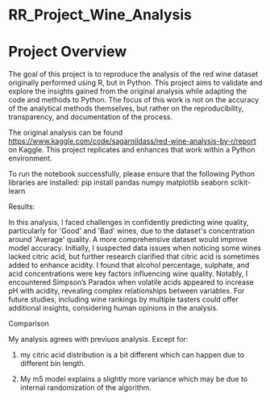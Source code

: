 # RR_Project_Wine_Analysis

# Project Overview

The goal of this project is to reproduce the analysis of the red wine dataset originally performed using R, but in Python. This project aims to validate and explore the insights gained from the original analysis while adapting the code and methods to Python. The focus of this work is not on the accuracy of the analytical methods themselves, but rather on the reproducibility, transparency, and documentation of the process.

The original analysis can be found https://www.kaggle.com/code/sagarnildass/red-wine-analysis-by-r/report on Kaggle. This project replicates and enhances that work within a Python environment.

To run the notebook successfully, please ensure that the following Python libraries are installed:
pip install pandas numpy matplotlib seaborn scikit-learn


Results:

In this analysis, I faced challenges in confidently predicting wine quality, particularly for 'Good' and 'Bad' wines, due to the dataset's concentration around 'Average' quality. A more comprehensive dataset would improve model accuracy. Initially, I suspected data issues when noticing some wines lacked citric acid, but further research clarified that citric acid is sometimes added to enhance acidity. I found that alcohol percentage, sulphate, and acid concentrations were key factors influencing wine quality. Notably, I encountered Simpson’s Paradox when volatile acids appeared to increase pH with acidity, revealing complex relationships between variables. For future studies, including wine rankings by multiple tasters could offer additional insights, considering human opinions in the analysis.

Comparison

My analysis agrees with previuos analysis. Except for:

1. my citric acid distribution is a bit different which can happen due to different bin length. 

2. My m5 model explains a slightly more variance which may be due to internal randomization of the algorithm.
